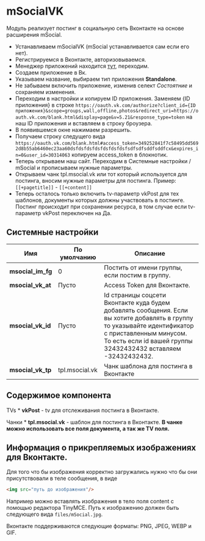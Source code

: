 # mSocialVK

Модуль реализует постинг в социальную сеть Вконтакте на основе расширения mSocial.

* Устанавливаем mSocialVK (mSocial устанавливается сам если его нет).
* Регистрируемся в Вконтакте, авторизовываемся.
* Менеджер приложений находится [тут][1], переходим.
* Создаем приложение в Вк.
* Указываем название, выбираем тип приложения **Standalone**.
* Не забываем включить приложение, изменив селект *Состоятние* и сохраняем изменения.
* Переходим в настройки и копируем ID приложения. Заменяем {ID приложения} в строке ```https://oauth.vk.com/authorize?client_id={ID приложения}&scope=groups,wall,offline,photos&redirect_uri=https://oauth.vk.com/blank.html&display=page&v=5.21&response_type=token``` на наш ID приложения и вставляем в строку броузера.
* В появившемся окне нажимаем разрешить.
* Получаем строку следущего вида ```https://oauth.vk.com/blank.html#access_token=349252841f7c58495dd5692d8b55ab6460ec23aa60dsfdsfdsfdsfdsfdsfdsfsdfsdfsddfsddfcx&expires_in=0&user_id=30314063``` копируем access_token в блокнотик.
* Теперь открываем наш сайт. Переходим в Системные настройки / mSocial и прописываем нужные параметры.
* Открываем чанк tpl.msocial.vk или тот который используется для постинга, вносим нужные параметры для постинга. Пример: `[[+pagetitle]]` - `[[+content]]`
* Теперь осталось только включить tv-параметр vkPost для тех шаблонов, документы которых должны участвовать в постинге. Постинг происходит при сохранении ресурса, в том случае если tv-параметр vkPost переключен на Да.

## Системные настройки

| Имя               | По умолчанию   | Описание                                                                                                                                                                                                              |
| ----------------- | -------------- | --------------------------------------------------------------------------------------------------------------------------------------------------------------------------------------------------------------------- |
| **msocial_im_fg** | 0              | Постить от имени группы, если постим в группу.                                                                                                                                                                        |
| **msocial_vk_at** | Пусто          | Access Token для Вконтакте.                                                                                                                                                                                           |
| **msocial_vk_id** | Пусто          | Id страницы соцсети Вконтакте куда будем добавлять сообщения. Если вы хотите добавлять в группу то указывайте идентификатор с приставленным минусом. То есть если id вашей группы 32432432432 вставляем -32432432432. |
| **msocial_vk_tp** | tpl.msocial.vk | Чанк шаблона для постинга в Вконтакте                                                                                                                                                                                 |

## Содержимое компонента

TVs
    * **vkPost** - tv для отслеживания постинга в Вконтакте.

Чанки
    * **tpl.msocial.vk** - шаблон для постинга в Вконтакте.
    **В чанке можно использовать все поля документа, а так же TV поля.**

## Информация о прикрепляемых изображениях для Вконтакте.

Для того что бы изображения корректно загружались нужно что бы они присутствовали в теле сообщения, в виде

```html
<img src="путь до изображения"/>
```

Например можно вставлять изображения в тело поля content с помощью редактора TinyMCE. Путь к изображению должен быть следующего вида `files/mSocial.jpg`.

Вконтакте поддерживаются следующие форматы: PNG, JPEG, WEBP и GIF.

[1]: https://vk.com/apps?act=manage
